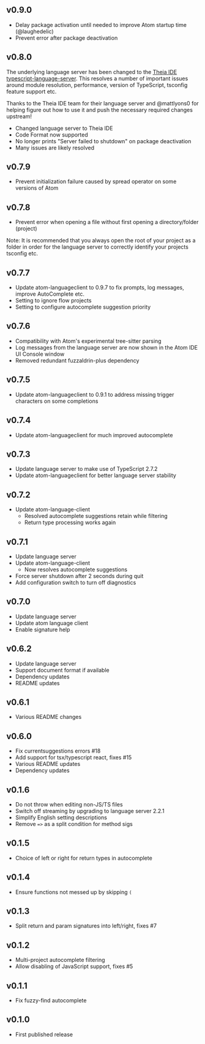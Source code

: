 ## v0.9.0

- Delay package activation until needed to improve Atom startup time (@laughedelic)
- Prevent error after package deactivation

## v0.8.0

The underlying language server has been changed to the [Theia IDE typescript-language-server](https://github.com/theia-ide/typescript-language-server).  This resolves a number of important issues around module resolution, performance, version of TypeScript, tsconfig feature support etc.

Thanks to the Theia IDE team for their language server and @mattlyons0 for helping figure out how to use it and push the necessary required changes upstream!

- Changed language server to Theia IDE
- Code Format now supported
- No longer prints "Server failed to shutdown" on package deactivation
- Many issues are likely resolved

## v0.7.9

- Prevent initialization failure caused by spread operator on some versions of Atom

## v0.7.8

- Prevent error when opening a file without first opening a directory/folder (project)

Note: It is recommended that you always open the root of your project as a folder in order for the language server to correctly identify your projects tsconfig etc.

## v0.7.7

- Update atom-languageclient to 0.9.7 to fix prompts, log messages, improve AutoComplete etc.
- Setting to ignore flow projects
- Setting to configure autocomplete suggestion priority

## v0.7.6

- Compatibility with Atom's experimental tree-sitter parsing
- Log messages from the language server are now shown in the Atom IDE UI Console window
- Removed redundant fuzzaldrin-plus dependency

## v0.7.5

- Update atom-languageclient to 0.9.1 to address missing trigger characters on some completions

## v0.7.4

- Update atom-languageclient for much improved autocomplete

## v0.7.3

- Update language server to make use of TypeScript 2.7.2
- Update atom-languageclient for better language server stability

## v0.7.2

- Update atom-language-client
  - Resolved autocomplete suggestions retain while filtering
  - Return type processing works again

## v0.7.1

- Update language server
- Update atom-language-client
  - Now resolves autocomplete suggestions
- Force server shutdown after 2 seconds during quit
- Add configuration switch to turn off diagnostics

## v0.7.0

- Update language server
- Update atom language client
- Enable signature help

## v0.6.2

- Update language server
- Support document format if available
- Dependency updates
- README updates

## v0.6.1

- Various README changes

## v0.6.0

- Fix currentsuggestions errors #18
- Add support for tsx/typescript react, fixes #15
- Various README updates
- Dependency updates

## v0.1.6

- Do not throw when editing non-JS/TS files
- Switch off streaming by upgrading to language server 2.2.1
- Simplify English setting descriptions
- Remove `=>` as a split condition for method sigs

## v0.1.5

- Choice of left or right for return types in autocomplete

## v0.1.4

- Ensure functions not messed up by skipping `(`

## v0.1.3

- Split return and param signatures into left/right, fixes #7

## v0.1.2

- Multi-project autocomplete filtering
- Allow disabling of JavaScript support, fixes #5

## v0.1.1

- Fix fuzzy-find autocomplete

## v0.1.0

- First published release

